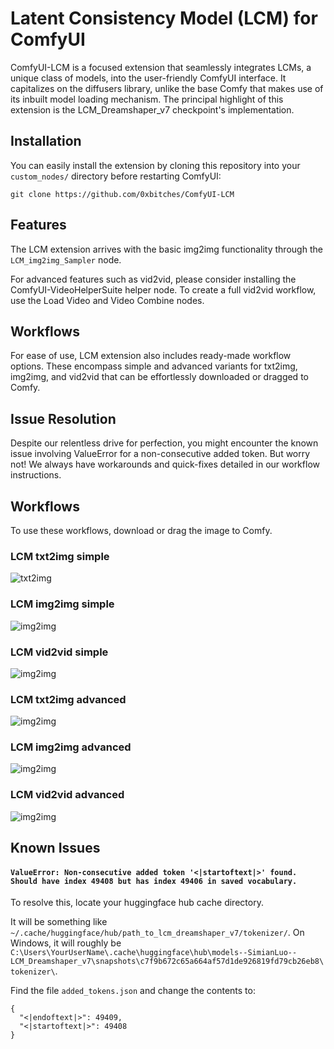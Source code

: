 # Latent Consistency Model (LCM) for ComfyUI <!-- omit from toc -->

ComfyUI-LCM is a focused extension that seamlessly integrates LCMs, a unique class of models, into the user-friendly ComfyUI interface. It capitalizes on the diffusers library, unlike the base Comfy that makes use of its inbuilt model loading mechanism. The principal highlight of this extension is the LCM_Dreamshaper_v7 checkpoint's implementation. 

## Installation <!-- omit from toc -->

You can easily install the extension by cloning this repository into your `custom_nodes/` directory before restarting ComfyUI:
```
git clone https://github.com/0xbitches/ComfyUI-LCM
```

## Features <!-- omit from toc -->

The LCM extension arrives with the basic img2img functionality through the `LCM_img2img_Sampler` node. 

For advanced features such as vid2vid, please consider installing the ComfyUI-VideoHelperSuite helper node. To create a full vid2vid workflow, use the Load Video and Video Combine nodes. 

## Workflows <!-- omit from toc -->

For ease of use, LCM extension also includes ready-made workflow options. These encompass simple and advanced variants for txt2img, img2img, and vid2vid that can be effortlessly downloaded or dragged to Comfy.

## Issue Resolution <!-- omit from toc -->

Despite our relentless drive for perfection, you might encounter the known issue involving ValueError for a non-consecutive added token. But worry not! We always have workarounds and quick-fixes detailed in our workflow instructions. 

## Workflows

To use these workflows, download or drag the image to Comfy.

### LCM txt2img simple

![txt2img](./assets/lcm_txt2img.png)

### LCM img2img simple

![img2img](./assets/lcm_img2img.png)

### LCM vid2vid simple

![img2img](./assets/lcm_vid2vid.png)

### LCM txt2img advanced

![img2img](./assets/lcm_txt2img_advanced.png)

### LCM img2img advanced

![img2img](./assets/lcm_img2img_advanced.png)

### LCM vid2vid advanced

![img2img](./assets/lcm_vid2vid_advanced.png)

## Known Issues

#### `ValueError: Non-consecutive added token '<|startoftext|>' found. Should have index 49408 but has index 49406 in saved vocabulary.`

To resolve this, locate your huggingface hub cache directory.

It will be something like `~/.cache/huggingface/hub/path_to_lcm_dreamshaper_v7/tokenizer/`. On Windows, it will roughly be `C:\Users\YourUserName\.cache\huggingface\hub\models--SimianLuo--LCM_Dreamshaper_v7\snapshots\c7f9b672c65a664af57d1de926819fd79cb26eb8\tokenizer\`.

Find the file `added_tokens.json` and change the contents to:

```
{
  "<|endoftext|>": 49409,
  "<|startoftext|>": 49408
}
```
